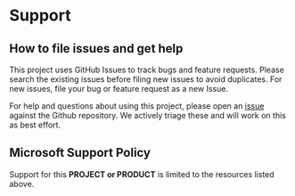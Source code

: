 # Support

## How to file issues and get help  

This project uses GitHub Issues to track bugs and feature requests. Please search the existing
issues before filing new issues to avoid duplicates.  For new issues, file your bug or
feature request as a new Issue.

For help and questions about using this project, please open an [issue](https://github.com/microsoft/energy-data-services-experience-lab/issues/new) against the Github repository. We actively triage these and will work on this as best effort.

## Microsoft Support Policy  

Support for this **PROJECT or PRODUCT** is limited to the resources listed above.
